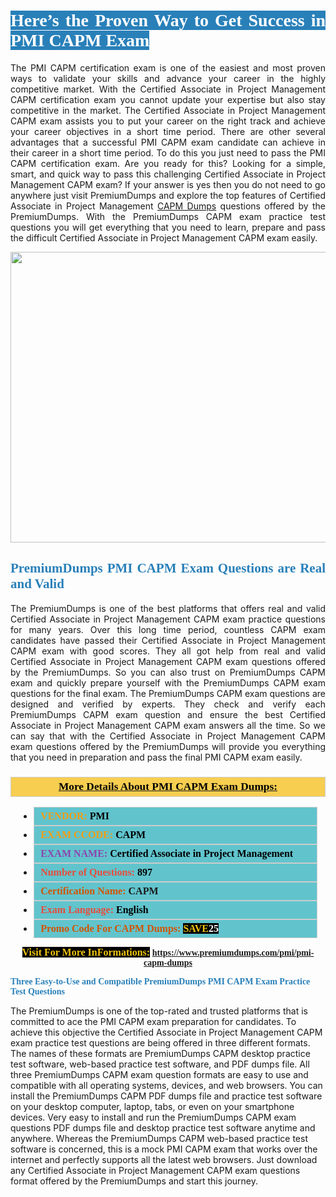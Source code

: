 <h1 style="text-align: justify;"><span style="color:#ffffff;"><span style="font-family:Georgia,serif;"><strong><span style="background-color:#2980b9;">Here’s the Proven Way to Get Success in PMI CAPM Exam</span></strong></span></span></h1>

<p style="text-align: justify;">The PMI CAPM certification exam is one of the easiest and most proven ways to validate your skills and advance your career in the highly competitive market. With the Certified Associate in Project Management CAPM certification exam you cannot update your expertise but also stay competitive in the market. The Certified Associate in Project Management CAPM exam assists you to put your career on the right track and achieve your career objectives in a short time period. There are other several advantages that a successful PMI CAPM exam candidate can achieve in their career in a short time period. To do this you just need to pass the PMI CAPM certification exam. Are you ready for this? Looking for a simple, smart, and quick way to pass this challenging Certified Associate in Project Management CAPM exam? If your answer is yes then you do not need to go anywhere just visit PremiumDumps and explore the top features of Certified Associate in Project Management <a href="https://www.premiumdumps.com/pmi/pmi-capm-dumps">CAPM Dumps</a> questions offered by the PremiumDumps. With the PremiumDumps CAPM exam practice test questions you will get everything that you need to learn, prepare and pass the difficult Certified Associate in Project Management CAPM exam easily.</p>

<p style="text-align: center;"><a href="https://www.premiumdumps.com/pmi/pmi-capm-dumps"><img alt="" src="https://i.imgur.com/KJGzbJ2.jpeg" style="width: 700px; height: 465px;" /></a></p>

<h2 style="text-align: justify;"><span style="color:#2980b9;"><span style="font-family:Georgia,serif;"><strong>PremiumDumps PMI CAPM Exam Questions are Real and Valid</strong></span></span></h2>

<p style="text-align: justify;">The PremiumDumps is one of the best platforms that offers real and valid Certified Associate in Project Management CAPM exam practice questions for many years. Over this long time period, countless CAPM exam candidates have passed their Certified Associate in Project Management CAPM exam with good scores. They all got help from real and valid Certified Associate in Project Management CAPM exam questions offered by the PremiumDumps. So you can also trust on PremiumDumps CAPM exam and quickly prepare yourself with the PremiumDumps CAPM exam questions for the final exam. The PremiumDumps CAPM exam questions are designed and verified by experts. They check and verify each PremiumDumps CAPM exam question and ensure the best Certified Associate in Project Management CAPM exam answers all the time. So we can say that with the Certified Associate in Project Management CAPM exam questions offered by the PremiumDumps will provide you everything that you need in preparation and pass the final PMI CAPM exam easily.</p>

<h3 style="background: #f7ce50; border: 1px solid rgb(204, 204, 204); padding: 5px 10px; text-align: center;"><span style="font-family:Georgia,serif;"><u><u><span style="color:#000000;"><span style="font-size:11pt"><span style="line-height:normal"><b><span style="font-size:13.0pt"><span cambria="">More Details About PMI CAPM Exam Dumps:</span></span></b></span></span></span></u></u></span></h3>

<ul>
	<li style="margin:0cm 10pt">
	<div style="background:#61c4cd; border: 1px solid rgb(204, 204, 204); padding: 5px 10px; text-align: justify;"><span style="font-family:Georgia,serif;"><span style="font-size:11pt"><span style="line-height:normal"><b><span style="font-size:12.0pt"><span new="" roman="" times=""><span style="color:#f39c12;">VENDOR:</span> <span style="color:#000000;">PMI</span></span></span></b></span></span></span></div>
	</li>
	<li style="margin:0cm 10pt">
	<div style="background: #61c4cd; border: 1px solid rgb(204, 204, 204); padding: 5px 10px; text-align: justify;"><span style="font-family:Georgia,serif;"><span style="font-size:11pt"><span style="line-height:normal"><b><span style="font-size:12.0pt"><span new="" roman="" times=""><span style="color:#f39c12;">EXAM CCODE:</span> <span style="color:#000000;">CAPM</span></span></span></b></span></span></span></div>
	</li>
	<li style="margin:0cm 10pt">
	<div style="background: #61c4cd; border: 1px solid rgb(204, 204, 204); padding: 5px 10px; text-align: justify;"><span style="font-family:Georgia,serif;"><span style="font-size:11pt"><span style="line-height:normal"><b><span style="font-size:12.0pt"><span new="" roman="" times=""><span style="color:#8e44ad;">EXAM NAME:</span> <span style="color:#000000;">Certified Associate in Project Management</span></span></span></b></span></span></span></div>
	</li>
	<li style="margin:0cm 10pt">
	<div style="background: #61c4cd; border: 1px solid rgb(204, 204, 204); padding: 5px 10px;"><span style="font-family:Georgia,serif;"><span style="font-size:11pt"><span style="line-height:normal"><b><span style="font-size:12.0pt"><span new="" roman="" times=""><span style="color:#e74c3c;">Number of Questions:</span><span style="color:#000000;"><span style="color:#f1c40f;"> </span>897</span></span></span></b></span></span></span></div>
	</li>
	<li style="margin:0cm 10pt">
	<div style="background: #61c4cd; border: 1px solid rgb(204, 204, 204); padding: 5px 10px; text-align: justify;"><span style="font-family:Georgia,serif;"><span style="font-size:11pt"><span style="line-height:normal"><b><span style="font-size:12.0pt"><span new="" roman="" times=""><span style="color:#d35400;">Certification Name:</span> CAPM</span></span></b></span></span></span></div>
	</li>
	<li style="margin:0cm 10pt">
	<div style="background: #61c4cd; border: 1px solid rgb(204, 204, 204); padding: 5px 10px; text-align: justify;"><span style="font-family:Georgia,serif;"><span style="font-size:11pt"><span style="line-height:normal"><b><span style="font-size:12.0pt"><span new="" roman="" times=""><span style="color:#e74c3c;">Exam Language:</span> <span style="color:#000000;">English</span></span></span></b></span></span></span></div>
	</li>
	<li style="margin:0cm 10pt">
	<div style="background: #61c4cd; border: 1px solid rgb(204, 204, 204); padding: 5px 10px;"><span style="font-family:Georgia,serif;"><span style="font-size:11pt"><span style="line-height:normal"><b><span style="font-size:12.0pt"><span new="" roman="" times=""><span style="color:#d35400;">Promo Code For CAPM Dumps:</span><span style="color:#f1c40f;"> <span style="background-color:#000000;">SAVE</span></span><span style="color:#ffffff;"><span style="background-color:#000000;">25</span></span></span></span></b></span></span></span></div>
	</li>
</ul>

<p style="text-align: center;"><span style="font-family:Georgia,serif;"><strong><span style="font-size:16px;"><span style="color:#f1c40f;"><span style="background-color:#000000;">Visit For More InFormations:</span></span></span> <a href="https://www.premiumdumps.com/pmi/pmi-capm-dumps">https://www.premiumdumps.com/pmi/pmi-capm-dumps</a></strong></span></p>

<p><span style="color:#2980b9;"><span style="font-family:Georgia,serif;"><strong><strong><strong>Three Easy-to-Use and Compatible PremiumDumps PMI CAPM Exam Practice Test Questions</strong></strong></strong></span></span></p>

<p>The PremiumDumps is one of the top-rated and trusted platforms that is committed to ace the PMI CAPM exam preparation for candidates. To achieve this objective the Certified Associate in Project Management CAPM exam practice test questions are being offered in three different formats. The names of these formats are PremiumDumps CAPM desktop practice test software, web-based practice test software, and PDF dumps file. All three PremiumDumps CAPM exam question formats are easy to use and compatible with all operating systems, devices, and web browsers. You can install the PremiumDumps CAPM PDF dumps file and practice test software on your desktop computer, laptop, tabs, or even on your smartphone devices. Very easy to install and run the PremiumDumps CAPM exam questions PDF dumps file and desktop practice test software anytime and anywhere. Whereas the PremiumDumps CAPM web-based practice test software is concerned, this is a mock PMI CAPM exam that works over the internet and perfectly supports all the latest web browsers. Just download any Certified Associate in Project Management CAPM exam questions format offered by the PremiumDumps and start this journey.</p>
